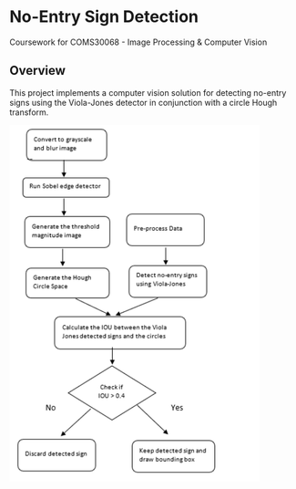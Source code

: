 # No-Entry Sign Detection

Coursework for COMS30068 - Image Processing & Computer Vision
## Overview

This project implements a computer vision solution for detecting no-entry signs using the Viola-Jones detector in conjunction with a circle Hough transform.


 ![Detection Pipeline](https://github.com/lokhei/IPCV/blob/main/CW/Docs/detection_pipeline.png)

